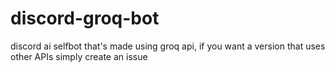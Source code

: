 # discord-groq-bot
discord ai selfbot that's made using groq api, if you want a version that uses other APIs simply create an issue
